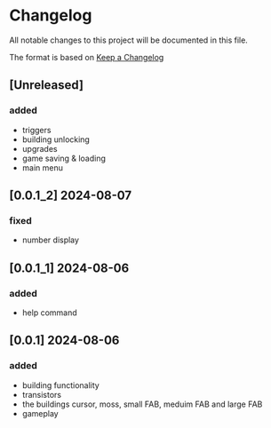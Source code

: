 # Changelog

All notable changes to this project will be documented in this file.

The format is based on [Keep a Changelog](https://keepachangelog.com/en/1.1.0/)

## [Unreleased]

### added

- triggers
- building unlocking
- upgrades
- game saving & loading
- main menu

## [0.0.1_2] 2024-08-07

### fixed

- number display

## [0.0.1_1] 2024-08-06

### added

- help command

## [0.0.1] 2024-08-06

### added

- building functionality
- transistors
- the buildings cursor, moss, small FAB, meduim FAB and large FAB
- gameplay
